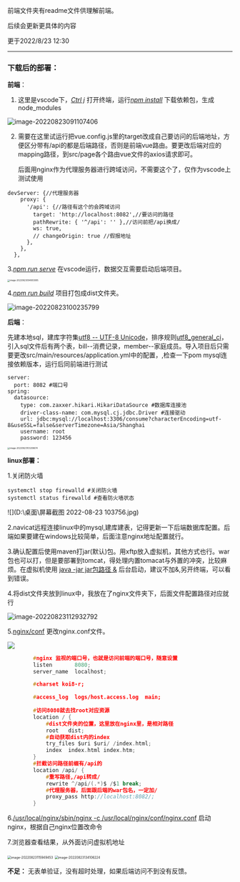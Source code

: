 前端文件夹有readme文件供理解前端。

后续会更新更具体的内容

更于2022/8/23 12:30

****

### 下载后的部署：

**前端**：

1. 这里是vscode下，<u>*Ctrl j*</u> 打开终端，运行<u>*npm install*</u>  下载依赖包，生成node_modules

![image-20220823091107406](C:\Users\DELL\AppData\Roaming\Typora\typora-user-images\image-20220823091107406.png)

2. 需要在这里试运行把vue.config.js里的target改成自己要访问的后端地址，方便区分带有/api的都是后端路径，否则是前端vue路由。要更改后端对应的mapping路径，到src/page各个路由vue文件的axios请求即可。

   后面用nginx作为代理服务器进行跨域访问，不需要这个了，仅作为vscode上测试使用

```vue
devServer: {//代理服务器
    proxy: {
      '/api': {//路径有这个的会跨域访问
        target: 'http://localhost:8082',//要访问的路径
        pathRewrite: { '^/api': '' },//访问前把/api换成/
        ws: true,
        // changeOrigin: true //假报地址
      },
    },
  },
```

3.<u>*npm run serve*</u> 在vscode运行，数据交互需要启动后端项目。

<img src="C:\Users\DELL\AppData\Roaming\Typora\typora-user-images\image-20220823094903995.png" alt="image-20220823094903995" style="zoom: 33%;" />

4.<u>*npm run build*</u> 项目打包成dist文件夹。

![image-20220823100235799](C:\Users\DELL\AppData\Roaming\Typora\typora-user-images\image-20220823100235799.png)



**后端**：

先建本地sql，建库字符集<u>utf8 -- UTF-8 Unicode</u>，排序规则<u>utf8_general_ci</u>，引入sql文件后有两个表，bill--消费记录，member--家庭成员。导入项目后只需要更改src/main/resources/application.yml中的配置，,检查一下pom mysql连接依赖版本，运行后同前端进行测试

```properties
server:
  port: 8082 #端口号
spring:
  datasource:
    type: com.zaxxer.hikari.HikariDataSource #数据库连接池
    driver-class-name: com.mysql.cj.jdbc.Driver #连接驱动
    url: jdbc:mysql://localhost:3306/consume?characterEncoding=utf-8&useSSL=false&serverTimezone=Asia/Shanghai
    username: root
    password: 123456
```



<img src="C:\Users\DELL\AppData\Roaming\Typora\typora-user-images\image-20220823103208674.png" alt="image-20220823103208674" style="zoom: 33%;" />

**linux部署：**

1.关闭防火墙

```shell
systemctl stop firewalld #关闭防火墙
systemctl status firewalld #查看防火墙状态

```

![](D:\桌面\屏幕截图 2022-08-23 103756.jpg)

2.navicat远程连接linux中的mysql,建库建表，记得更新一下后端数据库配置。后端如果要建在windows比较简单，后面注意nginx地址配置就行。

3.确认配置后使用maven打jar(默认)包。用xftp放入虚拟机，其他方式也行。war包也可以打，但是要部署到tomcat，得处理内置tomacat与外置的冲突，比较麻烦。在虚拟机使用 <u>java -jar jar包路径 &</u> 后台启动，建议不加&,另开终端，可以看到错误。

4.将dist文件夹放到linux中，我放在了nginx文件夹下，后面文件配置路径对应就行

![image-20220823112932792](C:\Users\DELL\AppData\Roaming\Typora\typora-user-images\image-20220823112932792.png)

5.<u>nginx/conf</u>  更改nginx.conf文件。

![](C:\Users\DELL\AppData\Roaming\Typora\typora-user-images\image-20220823133216354.png)

```c
		#nginx 监视的端口号，也就是访问前端的端口号，随意设置
		listen       8080;  
        server_name  localhost;

        #charset koi8-r;

        #access_log  logs/host.access.log  main;
		
		#访问8080就去找root对应资源
        location / {
            #dist文件夹的位置，这里放在nginx里，是相对路径
            root   dist;
            #自动获取dist内的index
            try_files $uri $uri/ /index.html;
            index  index.html index.htm;
        }
		#拦截访问路径前缀有/api的
        location /api/ {   
            #重写路径,/api转成/
	        rewrite ^/api/(.*)$ /$1 break;
            #代理服务器，后面跟后端的war包名，一定加/
        	proxy_pass http://localhost:8082/; 
        }
```

6.<u>/usr/local/nginx/sbin/nginx -c /usr/local/nginx/conf/nginx.conf</u>  启动nginx，根据自己nginx位置改命令

7.浏览器查看结果，从外面访问虚拟机地址

<img src="C:\Users\DELL\AppData\Roaming\Typora\typora-user-images\image-20220823115949453.png" alt="image-20220823115949453" style="zoom:50%;" />

<img src="C:\Users\DELL\AppData\Roaming\Typora\typora-user-images\image-20220823134106224.png" alt="image-20220823134106224" style="zoom:50%;" />

**不足：** 无表单验证，没有超时处理，如果后端访问不到没有反馈。